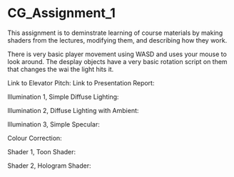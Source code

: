 # CG_Assignment_1

This assignment is to deminstrate learning of course materials by making shaders from the lectures, modifying them, and describing how they work.

There is very basic player movement using WASD and uses your mouse to look around.
The desplay objects have a very basic rotation script on them that changes the wai the light hits it.

Link to Elevator Pitch: 
Link to Presentation Report: 

Illumination 1, Simple Diffuse Lighting:

Illumination 2, Diffuse Lighting with Ambient:

Illumination 3, Simple Specular:

Colour Correction:

Shader 1, Toon Shader:

Shader 2, Hologram Shader:
